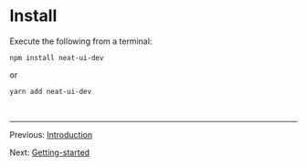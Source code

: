 # Install

Execute the following from a terminal:
```
npm install neat-ui-dev
```
or
```
yarn add neat-ui-dev
```

<br>

<hr style="height: 0.1em;">

Previous: [Introduction](#/doc/intro)

Next: [Getting-started](#/doc/getting-started)